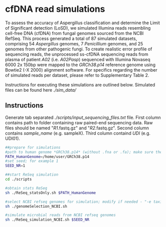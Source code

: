 # cfDNA read simulations

To assess the accuracy of Aspergillus classification and determine the Limit of Significant detection (LoSD), we simulated Illumina reads resembling cell-free DNA (cfDNA) from fungal genomes sourced from the NCBI RefSeq. This process generated a total of 87 simulated datasets, comprising 54 *Aspergillus* genomes, 7 *Penicillium* genomes, and 25 genomes from other pathogenic fungi. To create realistic error profile of sequencing reads, the unprocessed ss-cfDNA sequencing reads from plasma of patient *A02* (i.e. *A02Pasp*) sequenced with Illumina Novaseq 6000 2x 150bp were mapped to the *GRCh38.p14* reference genome using Bowtie2 (-X 2000) alignment software. For specifics regarding the number of simulated reads per dataset, please refer to Supplementary Table 2. 

Instructions for executing these simulations are outlined below. Simulated files can be found here *./sim_data/*

## Instructions
Generate tab separated *./scripts/input_sequencing_files.txt* file. 
First column contains path to folder containing raw paired-end sequencing data. Raw files should be named "*R1*.fastq.gz" and "*R2*.fastq.gz".
Second column contains *sample_name* (e.g. sampleX).
Third column containd *UDI* (e.g. UDI01).

```bash
##prepare for simulations
#path to human genome *GRCh38.p14* (without .fna or .fa); make sure the human genome is indexed using bowtie2-build
PATH_HumanGenome=/home/user/GRCh38.p14
#set seed; for example 1 
SEED_NR=1 

##start ReSeq simulation
cd ./scripts

#obtain stats ReSeq
sh ./ReSeq_statsOnly.sh $PATH_HumanGenome

#select NCBI refseq genomes for simulation; modify if needed - "-e taxid name"
sh ./genomeSelection_NCBI.sh

#simulate microbial reads from NCBI refseq genomes
sh ./ReSeq_simulation_NCBI.sh $SEED_NR

```

